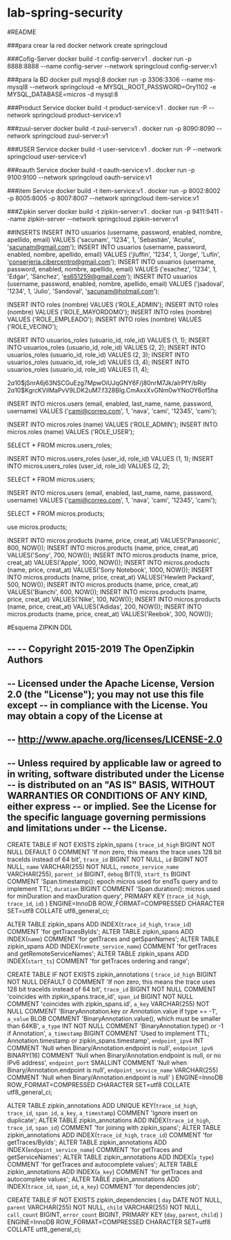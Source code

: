 # lab-spring-security

#README

###para crear la red
docker network create springcloud

###Cofig-Server
docker build -t config-server:v1 .
docker run -p 8888:8888 --name config-server --network springcloud config-server:v1 

###para la BD
docker pull mysql:8
docker run -p 3306:3306 --name ms-mysql8 --network springcloud -e MYSQL_ROOT_PASSWORD=Ory1102 -e MYSQL_DATABASE=micros -d mysql:8

###Product Service
docker build -t product-service:v1 .
docker run -P --network springcloud product-service:v1 

###zuul-server
docker build -t zuul-server:v1 .
docker run -p 8090:8090 --network springcloud zuul-server:v1 

###USER Service
docker build -t user-service:v1 .
docker run -P --network springcloud user-service:v1 

###oauth Service
docker build -t oauth-service:v1 .
docker run -p 9100:9100 --network springcloud oauth-service:v1

###item Service
docker build -t item-service:v1 .
docker run -p 8002:8002 -p 8005:8005 -p 8007:8007 --network springcloud item-service:v1

###Zipkin server
docker build -t zipkin-server:v1 .
docker run -p 9411:9411 --name zipkin-server --network springcloud zipkin-server:v1

##INSERTS
INSERT INTO usuarios (username, password, enabled, nombre, apellido, email) VALUES ('sacunam', '1234', 1, 'Sebastián', 'Acuña', 'sacunam@gmail.com');
INSERT INTO usuarios (username, password, enabled, nombre, apellido, email) VALUES ('jluffin', '1234', 1, 'Jorge', 'Lufín', 'conserjeria.cibercentro@gmail.com');
INSERT INTO usuarios (username, password, enabled, nombre, apellido, email) VALUES ('esachez', '1234', 1, 'Edgar', 'Sánchez', 'es651259@gmail.com');
INSERT INTO usuarios (username, password, enabled, nombre, apellido, email) VALUES ('jsadoval', '1234', 1, 'Julio', 'Sandoval', 'sacunam@hotmail.com');
 
 
INSERT INTO roles (nombre) VALUES ('ROLE_ADMIN');
INSERT INTO roles (nombre) VALUES ('ROLE_MAYORDOMO');
INSERT INTO roles (nombre) VALUES ('ROLE_EMPLEADO');
INSERT INTO roles (nombre) VALUES ('ROLE_VECINO');
 
INSERT INTO usuarios_roles (usuario_id, role_id) VALUES (1, 1);
INSERT INTO usuarios_roles (usuario_id, role_id) VALUES (2, 2);
INSERT INTO usuarios_roles (usuario_id, role_id) VALUES (2, 3);
INSERT INTO usuarios_roles (usuario_id, role_id) VALUES (3, 4);
INSERT INTO usuarios_roles (usuario_id, role_id) VALUES (1, 4);


$2a$10$jSnrA6j63NSCGuEzg7MpwOiUJqGNY6F/j80nrM7Jk/aIrPfY/bRIy
$2a$10$KgrcKVilMaPvV9LDK2uM7.f328BIg.CmAxxXvGNm0wYNoOY6of5ha

INSERT INTO micros.users (email, enabled, last_name, name, password, username) VALUES ('cami@correo.com', 1, 'nava', 'cami', '12345', 'cami');

INSERT INTO micros.roles (name) VALUES ('ROLE_ADMIN');
INSERT INTO micros.roles (name) VALUES ('ROLE_USER');

SELECT * FROM micros.users_roles;

INSERT INTO micros.users_roles (user_id, role_id) VALUES (1, 1);
INSERT INTO micros.users_roles (user_id, role_id) VALUES (2, 2);


SELECT * FROM micros.users;

INSERT INTO micros.users (email, enabled, last_name, name, password, username) VALUES ('cami@correo.com', 1, 'nava', 'cami', '12345', 'cami');

SELECT * FROM micros.products;

use micros.products;

INSERT INTO micros.products (name, price, creat_at) VALUES('Panasonic', 800, NOW());
INSERT INTO micros.products (name, price, creat_at) VALUES('Sony', 700, NOW());
INSERT INTO micros.products (name, price, creat_at) VALUES('Apple', 1000, NOW());
INSERT INTO micros.products (name, price, creat_at) VALUES('Sony Notebook', 1000, NOW());
INSERT INTO micros.products (name, price, creat_at) VALUES('Hewlett Packard', 500, NOW());
INSERT INTO micros.products (name, price, creat_at) VALUES('Bianchi', 600, NOW());
INSERT INTO micros.products (name, price, creat_at) VALUES('Nike', 100, NOW());
INSERT INTO micros.products (name, price, creat_at) VALUES('Adidas', 200, NOW());
INSERT INTO micros.products (name, price, creat_at) VALUES('Reebok', 300, NOW());

#Esquema ZIPKIN DDL

--
-- Copyright 2015-2019 The OpenZipkin Authors
--
-- Licensed under the Apache License, Version 2.0 (the "License"); you may not use this file except
-- in compliance with the License. You may obtain a copy of the License at
--
-- http://www.apache.org/licenses/LICENSE-2.0
--
-- Unless required by applicable law or agreed to in writing, software distributed under the License
-- is distributed on an "AS IS" BASIS, WITHOUT WARRANTIES OR CONDITIONS OF ANY KIND, either express
-- or implied. See the License for the specific language governing permissions and limitations under
-- the License.
--

CREATE TABLE IF NOT EXISTS zipkin_spans (
  `trace_id_high` BIGINT NOT NULL DEFAULT 0 COMMENT 'If non zero, this means the trace uses 128 bit traceIds instead of 64 bit',
  `trace_id` BIGINT NOT NULL,
  `id` BIGINT NOT NULL,
  `name` VARCHAR(255) NOT NULL,
  `remote_service_name` VARCHAR(255),
  `parent_id` BIGINT,
  `debug` BIT(1),
  `start_ts` BIGINT COMMENT 'Span.timestamp(): epoch micros used for endTs query and to implement TTL',
  `duration` BIGINT COMMENT 'Span.duration(): micros used for minDuration and maxDuration query',
  PRIMARY KEY (`trace_id_high`, `trace_id`, `id`)
) ENGINE=InnoDB ROW_FORMAT=COMPRESSED CHARACTER SET=utf8 COLLATE utf8_general_ci;

ALTER TABLE zipkin_spans ADD INDEX(`trace_id_high`, `trace_id`) COMMENT 'for getTracesByIds';
ALTER TABLE zipkin_spans ADD INDEX(`name`) COMMENT 'for getTraces and getSpanNames';
ALTER TABLE zipkin_spans ADD INDEX(`remote_service_name`) COMMENT 'for getTraces and getRemoteServiceNames';
ALTER TABLE zipkin_spans ADD INDEX(`start_ts`) COMMENT 'for getTraces ordering and range';

CREATE TABLE IF NOT EXISTS zipkin_annotations (
  `trace_id_high` BIGINT NOT NULL DEFAULT 0 COMMENT 'If non zero, this means the trace uses 128 bit traceIds instead of 64 bit',
  `trace_id` BIGINT NOT NULL COMMENT 'coincides with zipkin_spans.trace_id',
  `span_id` BIGINT NOT NULL COMMENT 'coincides with zipkin_spans.id',
  `a_key` VARCHAR(255) NOT NULL COMMENT 'BinaryAnnotation.key or Annotation.value if type == -1',
  `a_value` BLOB COMMENT 'BinaryAnnotation.value(), which must be smaller than 64KB',
  `a_type` INT NOT NULL COMMENT 'BinaryAnnotation.type() or -1 if Annotation',
  `a_timestamp` BIGINT COMMENT 'Used to implement TTL; Annotation.timestamp or zipkin_spans.timestamp',
  `endpoint_ipv4` INT COMMENT 'Null when Binary/Annotation.endpoint is null',
  `endpoint_ipv6` BINARY(16) COMMENT 'Null when Binary/Annotation.endpoint is null, or no IPv6 address',
  `endpoint_port` SMALLINT COMMENT 'Null when Binary/Annotation.endpoint is null',
  `endpoint_service_name` VARCHAR(255) COMMENT 'Null when Binary/Annotation.endpoint is null'
) ENGINE=InnoDB ROW_FORMAT=COMPRESSED CHARACTER SET=utf8 COLLATE utf8_general_ci;

ALTER TABLE zipkin_annotations ADD UNIQUE KEY(`trace_id_high`, `trace_id`, `span_id`, `a_key`, `a_timestamp`) COMMENT 'Ignore insert on duplicate';
ALTER TABLE zipkin_annotations ADD INDEX(`trace_id_high`, `trace_id`, `span_id`) COMMENT 'for joining with zipkin_spans';
ALTER TABLE zipkin_annotations ADD INDEX(`trace_id_high`, `trace_id`) COMMENT 'for getTraces/ByIds';
ALTER TABLE zipkin_annotations ADD INDEX(`endpoint_service_name`) COMMENT 'for getTraces and getServiceNames';
ALTER TABLE zipkin_annotations ADD INDEX(`a_type`) COMMENT 'for getTraces and autocomplete values';
ALTER TABLE zipkin_annotations ADD INDEX(`a_key`) COMMENT 'for getTraces and autocomplete values';
ALTER TABLE zipkin_annotations ADD INDEX(`trace_id`, `span_id`, `a_key`) COMMENT 'for dependencies job';

CREATE TABLE IF NOT EXISTS zipkin_dependencies (
  `day` DATE NOT NULL,
  `parent` VARCHAR(255) NOT NULL,
  `child` VARCHAR(255) NOT NULL,
  `call_count` BIGINT,
  `error_count` BIGINT,
  PRIMARY KEY (`day`, `parent`, `child`)
) ENGINE=InnoDB ROW_FORMAT=COMPRESSED CHARACTER SET=utf8 COLLATE utf8_general_ci;
